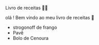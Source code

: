 Livro de receitas :man_cook:

olá ! Bem vindo ao meu livro de receitas :wave:

- strogonoff de frango
- Pavê
- Bolo de Cenoura
